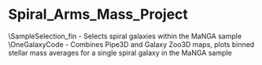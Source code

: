 # Spiral_Arms_Mass_Project
\SampleSelection_fin - Selects spiral galaxies within the MaNGA sample
\OneGalaxyCode - Combines Pipe3D and Galaxy Zoo3D maps, plots binned stellar mass averages for a single spiral galaxy in the MaNGA sample
